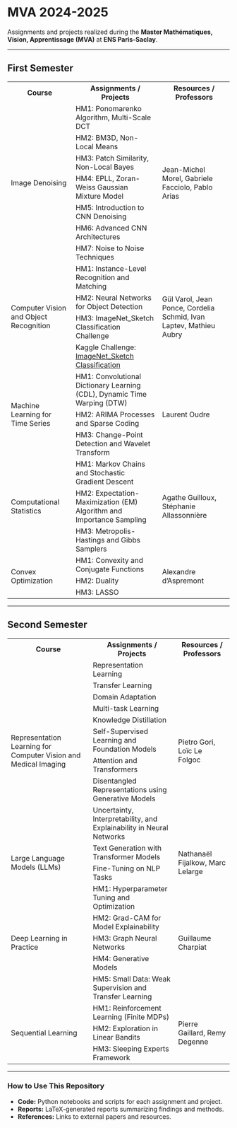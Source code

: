 <!DOCTYPE html>
<html>
<head>

</head>
<body>

<h1>MVA 2024-2025</h1>
<p>Assignments and projects realized during the <strong>Master Mathématiques, Vision, Apprentissage (MVA)</strong> at <strong>ENS Paris-Saclay</strong>.</p>

<hr>

<h2>First Semester</h2>
<table>
  <tr>
    <th>Course</th>
    <th>Assignments / Projects</th>
    <th>Resources / Professors</th>
  </tr>
  <!-- Image Denoising -->
  <tr>
    <td rowspan="7" class="centered">Image Denoising</td>
    <td>HM1: Ponomarenko Algorithm, Multi-Scale DCT</td>
    <td rowspan="7" class="centered">Jean-Michel Morel, Gabriele Facciolo, Pablo Arias</td>
  </tr>
  <tr><td>HM2: BM3D, Non-Local Means</td></tr>
  <tr><td>HM3: Patch Similarity, Non-Local Bayes</td></tr>
  <tr><td>HM4: EPLL, Zoran-Weiss Gaussian Mixture Model</td></tr>
  <tr><td>HM5: Introduction to CNN Denoising</td></tr>
  <tr><td>HM6: Advanced CNN Architectures</td></tr>
  <tr><td>HM7: Noise to Noise Techniques</td></tr>
  
  <!-- Computer Vision and Object Recognition -->
  <tr>
    <td rowspan="4" class="centered">Computer Vision and Object Recognition</td>
    <td>HM1: Instance-Level Recognition and Matching</td>
    <td rowspan="4" class="centered">Gül Varol, Jean Ponce, Cordelia Schmid, Ivan Laptev, Mathieu Aubry</td>
  </tr>
  <tr><td>HM2: Neural Networks for Object Detection</td></tr>
  <tr><td>HM3: ImageNet_Sketch Classification Challenge</td></tr>
  <tr><td>Kaggle Challenge: <a href="https://www.kaggle.com/competitions/mva-recvis-2024/overview">ImageNet_Sketch Classification</a></td></tr>

  <!-- Machine Learning for Time Series -->
  <tr>
    <td rowspan="3" class="centered">Machine Learning for Time Series</td>
    <td>HM1: Convolutional Dictionary Learning (CDL), Dynamic Time Warping (DTW)</td>
    <td rowspan="3" class="centered">Laurent Oudre</td>
  </tr>
  <tr><td>HM2: ARIMA Processes and Sparse Coding</td></tr>
  <tr><td>HM3: Change-Point Detection and Wavelet Transform</td></tr>
  
  <!-- Computational Statistics -->
  <tr>
    <td rowspan="3" class="centered">Computational Statistics</td>
    <td>HM1: Markov Chains and Stochastic Gradient Descent</td>
    <td rowspan="3" class="centered">Agathe Guilloux, Stéphanie Allassonnière</td>
  </tr>
  <tr><td>HM2: Expectation-Maximization (EM) Algorithm and Importance Sampling</td></tr>
  <tr><td>HM3: Metropolis-Hastings and Gibbs Samplers</td></tr>

  <!-- Convex Optimization -->
  <tr>
    <td rowspan="3" class="centered">Convex Optimization</td>
    <td>HM1: Convexity and Conjugate Functions</td>
    <td rowspan="3" class="centered">Alexandre d’Aspremont</td>
  </tr>
  <tr><td>HM2: Duality</td></tr>
  <tr><td>HM3: LASSO</td></tr>
</table>

<hr>

<h2>Second Semester</h2>
<table>
  <tr>
    <th>Course</th>
    <th>Assignments / Projects</th>
    <th>Resources / Professors</th>
  </tr>
  <!-- Representation Learning -->
  <tr>
    <td rowspan="9" class="centered">Representation Learning for Computer Vision and Medical Imaging</td>
    <td>Representation Learning</td>
    <td rowspan="9" class="centered">Pietro Gori, Loïc Le Folgoc</td>
  </tr>
  <tr><td>Transfer Learning</td></tr>
  <tr><td>Domain Adaptation</td></tr>
  <tr><td>Multi-task Learning</td></tr>
  <tr><td>Knowledge Distillation</td></tr>
  <tr><td>Self-Supervised Learning and Foundation Models</td></tr>
  <tr><td>Attention and Transformers</td></tr>
  <tr><td>Disentangled Representations using Generative Models</td></tr>
  <tr><td>Uncertainty, Interpretability, and Explainability in Neural Networks</td></tr>
  
  <!-- Large Language Models -->
  <tr>
    <td rowspan="2" class="centered">Large Language Models (LLMs)</td>
    <td>Text Generation with Transformer Models</td>
    <td rowspan="2" class="centered">Nathanaël Fijalkow, Marc Lelarge</td>
  </tr>
  <tr><td>Fine-Tuning on NLP Tasks</td></tr>

  <!-- Deep Learning in Practice -->
  <tr>
    <td rowspan="5" class="centered">Deep Learning in Practice</td>
    <td>HM1: Hyperparameter Tuning and Optimization</td>
    <td rowspan="5" class="centered">Guillaume Charpiat</td>
  </tr>
  <tr><td>HM2: Grad-CAM for Model Explainability</td></tr>
  <tr><td>HM3: Graph Neural Networks</td></tr>
  <tr><td>HM4: Generative Models</td></tr>
  <tr><td>HM5: Small Data: Weak Supervision and Transfer Learning</td></tr>

  <!-- Sequential Learning -->
  <tr>
    <td rowspan="3" class="centered">Sequential Learning</td>
    <td>HM1: Reinforcement Learning (Finite MDPs)</td>
    <td rowspan="3" class="centered">Pierre Gaillard, Remy Degenne</td>
  </tr>
  <tr><td>HM2: Exploration in Linear Bandits</td></tr>
  <tr><td>HM3: Sleeping Experts Framework</td></tr>
</table>

<hr>

<h3>How to Use This Repository</h3>
<ul>
  <li><strong>Code:</strong> Python notebooks and scripts for each assignment and project.</li>
  <li><strong>Reports:</strong> LaTeX-generated reports summarizing findings and methods.</li>
  <li><strong>References:</strong> Links to external papers and resources.</li>
</ul>

</body>
</html>
